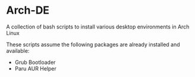 # Arch-DE
A collection of bash scripts to install various desktop environments in Arch Linux

These scripts assume the following packages are already installed and available:
- Grub Bootloader
- Paru AUR Helper
